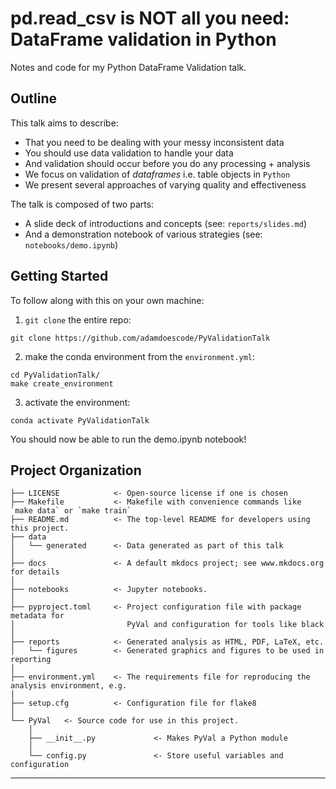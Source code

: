 # pd.read_csv is NOT all you need: DataFrame validation in Python

Notes and code for my Python DataFrame Validation talk.

## Outline

This talk aims to describe:
- That you need to be dealing with your messy inconsistent data
- You should use data validation to handle your data
- And validation should occur before you do any processing + analysis
- We focus on validation of *dataframes* i.e. table objects in `Python`
- We present several approaches of varying quality and effectiveness

The talk is composed of two parts:
- A slide deck of introductions and concepts (see: `reports/slides.md`)
- And a demonstration notebook of various strategies (see: `notebooks/demo.ipynb`)

## Getting Started

To follow along with this on your own machine:
1. `git clone` the entire repo:
```
git clone https://github.com/adamdoescode/PyValidationTalk
```
2. make the conda environment from the `environment.yml`:
```
cd PyValidationTalk/
make create_environment
```
3. activate the environment:
```
conda activate PyValidationTalk
```

You should now be able to run the demo.ipynb notebook!


## Project Organization

```
├── LICENSE            <- Open-source license if one is chosen
├── Makefile           <- Makefile with convenience commands like `make data` or `make train`
├── README.md          <- The top-level README for developers using this project.
├── data
│   └── generated      <- Data generated as part of this talk
│
├── docs               <- A default mkdocs project; see www.mkdocs.org for details
│
├── notebooks          <- Jupyter notebooks.
│
├── pyproject.toml     <- Project configuration file with package metadata for 
│                         PyVal and configuration for tools like black
│
├── reports            <- Generated analysis as HTML, PDF, LaTeX, etc.
│   └── figures        <- Generated graphics and figures to be used in reporting
│
├── environment.yml    <- The requirements file for reproducing the analysis environment, e.g.
│
├── setup.cfg          <- Configuration file for flake8
│
└── PyVal   <- Source code for use in this project.
    │
    ├── __init__.py             <- Makes PyVal a Python module
    │
    └── config.py               <- Store useful variables and configuration
```

--------

